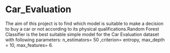 # Car_Evaluation
The aim of this project is to find which model is suitable to make a decision to buy a car or not according to its physical qualifications.Random Forest Classifier is the best suitable simple model for the Car Evaluation dataset with following parameters: n_estimators= 50 ,criterion= entropy, max_depth = 10, max_features= 6.
